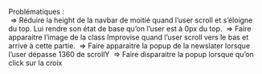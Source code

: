 Problématiques :  
 => Réduire la height de la navbar de moitié quand l’user scroll et s’éloigne du top.  Lui rendre son état de base qu’on l’user est à 0px du top.
 => Faire apparaitre l’image de la class Improvise quand l’user scroll vers le bas et arrive à cette partie. 
 => Faire apparaitre la popup de la newslater lorsque l’user dépasse 1360 de scrollY 
=> Faire disparaitre la popup lorsque qu’on click sur la croix 

